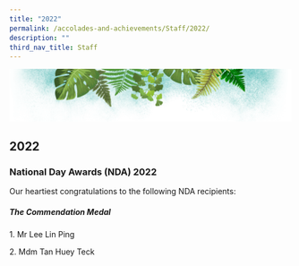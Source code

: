 ```yaml
---
title: "2022"
permalink: /accolades-and-achievements/Staff/2022/
description: ""
third_nav_title: Staff
---
```

![](/images/Banner.png)

2022
----

### National Day Awards (NDA) 2022

Our heartiest congratulations to the following NDA recipients:  

##### **The Commendation Medal**

1\. Mr Lee Lin Ping

2\. Mdm Tan Huey Teck